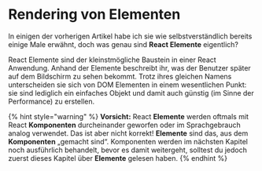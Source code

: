 # Rendering von Elementen

In einigen der vorherigen Artikel habe ich sie wie selbstverständlich bereits einige Male erwähnt, doch was genau sind **React Elemente** eigentlich?

React Elemente sind der kleinstmögliche Baustein in einer React Anwendung. Anhand der Elemente beschreibt ihr, was der Benutzer später auf dem Bildschirm zu sehen bekommt. Trotz ihres gleichen Namens unterscheiden sie sich von DOM Elementen in einem wesentlichen Punkt: sie sind lediglich ein einfaches Objekt und damit auch günstig \(im Sinne der Performance\) zu erstellen.

{% hint style="warning" %}
**Vorsicht:** React **Elemente** werden oftmals mit React **Komponenten** durcheinander geworfen oder im Sprachgebrauch analog verwendet. Das ist aber nicht korrekt! **Elemente** sind das, aus dem **Komponenten** „gemacht sind“. Komponenten werden im nächsten Kapitel noch ausführlich behandelt, bevor es damit weitergeht, solltest du jedoch zuerst dieses Kapitel über **Elemente** gelesen haben.
{% endhint %}

